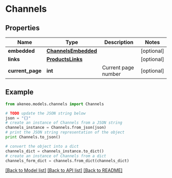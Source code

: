 # Channels


## Properties
Name | Type | Description | Notes
------------ | ------------- | ------------- | -------------
**embedded** | [**ChannelsEmbedded**](ChannelsEmbedded.md) |  | [optional] 
**links** | [**ProductsLinks**](ProductsLinks.md) |  | [optional] 
**current_page** | **int** | Current page number | [optional] 

## Example

```python
from akeneo.models.channels import Channels

# TODO update the JSON string below
json = "{}"
# create an instance of Channels from a JSON string
channels_instance = Channels.from_json(json)
# print the JSON string representation of the object
print Channels.to_json()

# convert the object into a dict
channels_dict = channels_instance.to_dict()
# create an instance of Channels from a dict
channels_form_dict = channels.from_dict(channels_dict)
```
[[Back to Model list]](../README.md#documentation-for-models) [[Back to API list]](../README.md#documentation-for-api-endpoints) [[Back to README]](../README.md)


